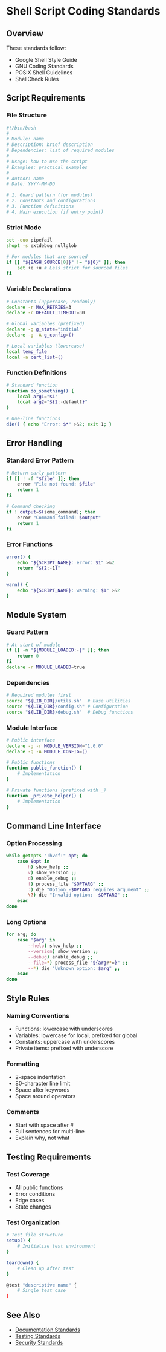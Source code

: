 # Shell Script Coding Standards

## Overview

These standards follow:

- Google Shell Style Guide
- GNU Coding Standards
- POSIX Shell Guidelines
- ShellCheck Rules

## Script Requirements

### File Structure

```bash
#!/bin/bash
#
# Module: name
# Description: brief description
# Dependencies: list of required modules
#
# Usage: how to use the script
# Examples: practical examples
#
# Author: name
# Date: YYYY-MM-DD

# 1. Guard pattern (for modules)
# 2. Constants and configurations
# 3. Function definitions
# 4. Main execution (if entry point)
```

### Strict Mode

```bash
set -euo pipefail
shopt -s extdebug nullglob

# For modules that are sourced
if [[ "${BASH_SOURCE[0]}" != "${0}" ]]; then
    set +e +u # Less strict for sourced files
fi
```

### Variable Declarations

```bash
# Constants (uppercase, readonly)
declare -r MAX_RETRIES=3
declare -r DEFAULT_TIMEOUT=30

# Global variables (prefixed)
declare -g g_state="initial"
declare -g -A g_config=()

# Local variables (lowercase)
local temp_file
local -a cert_list=()
```

### Function Definitions

```bash
# Standard function
function do_something() {
    local arg1="$1"
    local arg2="${2:-default}"
}

# One-line functions
die() { echo "Error: $*" >&2; exit 1; }
```

## Error Handling

### Standard Error Pattern

```bash
# Return early pattern
if [[ ! -f "$file" ]]; then
    error "File not found: $file"
    return 1
fi

# Command checking
if ! output=$(some_command); then
    error "Command failed: $output"
    return 1
fi
```

### Error Functions

```bash
error() {
    echo "${SCRIPT_NAME}: error: $1" >&2
    return "${2:-1}"
}

warn() {
    echo "${SCRIPT_NAME}: warning: $1" >&2
}
```

## Module System

### Guard Pattern

```bash
# At start of module
if [[ -n "${MODULE_LOADED:-}" ]]; then
    return 0
fi
declare -r MODULE_LOADED=true
```

### Dependencies

```bash
# Required modules first
source "${LIB_DIR}/utils.sh"  # Base utilities
source "${LIB_DIR}/config.sh" # Configuration
source "${LIB_DIR}/debug.sh"  # Debug functions
```

### Module Interface

```bash
# Public interface
declare -g -r MODULE_VERSION="1.0.0"
declare -g -A MODULE_CONFIG=()

# Public functions
function public_function() {
    # Implementation
}

# Private functions (prefixed with _)
function _private_helper() {
    # Implementation
}
```

## Command Line Interface

### Option Processing

```bash
while getopts ":hvdf:" opt; do
    case $opt in
        h) show_help ;;
        v) show_version ;;
        d) enable_debug ;;
        f) process_file "$OPTARG" ;;
        :) die "Option -$OPTARG requires argument" ;;
        \?) die "Invalid option: -$OPTARG" ;;
    esac
done
```

### Long Options

```bash
for arg; do
    case "$arg" in
        --help) show_help ;;
        --version) show_version ;;
        --debug) enable_debug ;;
        --file=*) process_file "${arg#*=}" ;;
        --*) die "Unknown option: $arg" ;;
    esac
done
```

## Style Rules

### Naming Conventions

- Functions: lowercase with underscores
- Variables: lowercase for local, prefixed for global
- Constants: uppercase with underscores
- Private items: prefixed with underscore

### Formatting

- 2-space indentation
- 80-character line limit
- Space after keywords
- Space around operators

### Comments

- Start with space after #
- Full sentences for multi-line
- Explain why, not what

## Testing Requirements

### Test Coverage

- All public functions
- Error conditions
- Edge cases
- State changes

### Test Organization

```bash
# Test file structure
setup() {
    # Initialize test environment
}

teardown() {
    # Clean up after test
}

@test "descriptive name" {
    # Single test case
}
```

## See Also

- [Documentation Standards](documentation.md)
- [Testing Standards](../testing/framework.md)
- [Security Standards](security.md)
